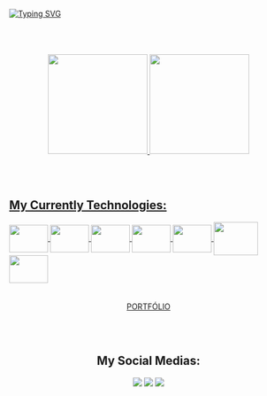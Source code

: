 [![Typing SVG](https://readme-typing-svg.herokuapp.com?font=Poppins&size=35&pause=1000&color=D20000&background=FF000000&center=true&vCenter=true&width=1000&lines=Hello%2C+my+name+is+Leonardo+Chaves;I+from+Brazil;and+I+study+system+development;Be+welcome++%3DD)](https://git.io/typing-svg)
<br><br/>
<br><br/>
<div align="center">  
  <a href="https://github.com/LeoAzzE">
  <img height="180em" src="https://github-readme-stats.vercel.app/api?username=LeoAzzE&show_icons=true&theme=chartreuse-dark&include_all_commits=true&count_private=true"/>
  <img height="180em" src="https://github-readme-stats.vercel.app/api/top-langs/?username=LeoAzzE&layout=compact&langs_count=7&theme=chartreuse-dark"/>
</div>
  
<br><br/>
## My Currently Technologies:
<div style = "display: inline_block">
    <img align="center" width="70" height="50" src="https://cdn.jsdelivr.net/gh/devicons/devicon/icons/html5/html5-original.svg" />
    <img align="center" width="70" height="50" src="https://cdn.jsdelivr.net/gh/devicons/devicon/icons/css3/css3-original.svg" />
    <img align="center" width="70" height="50" src="https://cdn.jsdelivr.net/gh/devicons/devicon/icons/javascript/javascript-original.svg" />
    <img align="center" width="70" height="50" src="https://cdn.jsdelivr.net/gh/devicons/devicon@latest/icons/nodejs/nodejs-plain-wordmark.svg" />
    <img align="center" width="70" height="50"  src="https://cdn.jsdelivr.net/gh/devicons/devicon/icons/react/react-original.svg" />
    <img align="center" width="80" height="60" src="https://cdn.jsdelivr.net/gh/devicons/devicon/icons/python/python-original.svg" />
    <img align="center" width="70" height="50"  src="https://cdn.jsdelivr.net/gh/devicons/devicon/icons/git/git-original.svg" />
  
<div/>
<br><br/>
<div  align="center">
  <a href="https://leoazze.github.io/portfolio/" target="_blank">PORTFÓLIO</a>
<div/>
  
<br><br/>
## My Social Medias:
 <a href="https://www.linkedin.com/in/leo-chaves-8a471122a/" target="_blank"><img src="https://img.shields.io/badge/-LinkedIn-%230077B5?style=for-the-badge&logo=linkedin&logoColor=white" target="_blank"></a>
 <a href="https://www.instagram.com/leocb_1/" target="_blank"><img src="https://img.shields.io/badge/-Instagram-%23E4405F?style=for-the-badge&logo=instagram&logoColor=white" target="_blank"></a>
 <a href="https://www.facebook.com/leozin.azevedo/" target="_blank"><img src="https://img.shields.io/badge/Facebook-1877F2?style=for-the-badge&logo=facebook&logoColor=white" target="_blank"></a>
